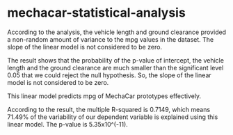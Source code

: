 # mechacar-statistical-analysis

According to the analysis, the vehicle length and ground clearance provided a non-random amount of variance to the mpg values in the dataset. The slope of the linear model is not considered to be zero.

The result shows that the probability of the p-value of intercept, the vehicle length and the ground clearance are much smaller than the significant level 0.05 that we could reject the null hypothesis. So, the slope of the linear model is not considered to be zero.

This linear model predicts mpg of MechaCar prototypes effectively.

According to the result, the multiple R-squared is 0.7149, which means 71.49% of the variability of our dependent variable is explained using this linear model. The p-value is 5.35x10^(-11).
